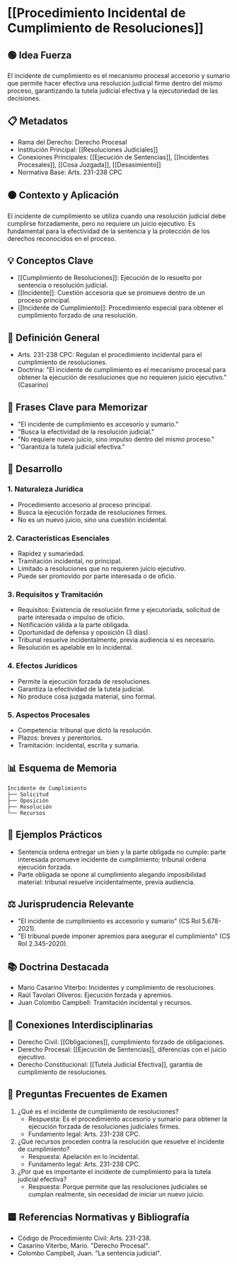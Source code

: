 # [[Procedimiento Incidental de Cumplimiento de Resoluciones]]

## 🟢 Idea Fuerza
El incidente de cumplimiento es el mecanismo procesal accesorio y sumario que permite hacer efectiva una resolución judicial firme dentro del mismo proceso, garantizando la tutela judicial efectiva y la ejecutoriedad de las decisiones.

## 📋 Metadatos
- Rama del Derecho: Derecho Procesal
- Institución Principal: [[Resoluciones Judiciales]]
- Conexiones Principales: [[Ejecución de Sentencias]], [[Incidentes Procesales]], [[Cosa Juzgada]], [[Desasimiento]]
- Normativa Base: Arts. 231-238 CPC

## 🟠 Contexto y Aplicación
El incidente de cumplimiento se utiliza cuando una resolución judicial debe cumplirse forzadamente, pero no requiere un juicio ejecutivo. Es fundamental para la efectividad de la sentencia y la protección de los derechos reconocidos en el proceso.

## 💡 Conceptos Clave
- [[Cumplimiento de Resoluciones]]: Ejecución de lo resuelto por sentencia o resolución judicial.
- [[Incidente]]: Cuestión accesoria que se promueve dentro de un proceso principal.
- [[Incidente de Cumplimiento]]: Procedimiento especial para obtener el cumplimiento forzado de una resolución.

## 📖 Definición General
- Arts. 231-238 CPC: Regulan el procedimiento incidental para el cumplimiento de resoluciones.
- Doctrina: "El incidente de cumplimiento es el mecanismo procesal para obtener la ejecución de resoluciones que no requieren juicio ejecutivo." (Casarino)

## 🎯 Frases Clave para Memorizar
- "El incidente de cumplimiento es accesorio y sumario."
- "Busca la efectividad de la resolución judicial."
- "No requiere nuevo juicio, sino impulso dentro del mismo proceso."
- "Garantiza la tutela judicial efectiva."

## 📑 Desarrollo

### 1. Naturaleza Jurídica
- Procedimiento accesorio al proceso principal.
- Busca la ejecución forzada de resoluciones firmes.
- No es un nuevo juicio, sino una cuestión incidental.

### 2. Características Esenciales
- Rapidez y sumariedad.
- Tramitación incidental, no principal.
- Limitado a resoluciones que no requieren juicio ejecutivo.
- Puede ser promovido por parte interesada o de oficio.

### 3. Requisitos y Tramitación
- Requisitos: Existencia de resolución firme y ejecutoriada, solicitud de parte interesada o impulso de oficio.
- Notificación válida a la parte obligada.
- Oportunidad de defensa y oposición (3 días).
- Tribunal resuelve incidentalmente, previa audiencia si es necesario.
- Resolución es apelable en lo incidental.

### 4. Efectos Jurídicos
- Permite la ejecución forzada de resoluciones.
- Garantiza la efectividad de la tutela judicial.
- No produce cosa juzgada material, sino formal.

### 5. Aspectos Procesales
- Competencia: tribunal que dictó la resolución.
- Plazos: breves y perentorios.
- Tramitación: incidental, escrita y sumaria.

## 📊 Esquema de Memoria
```plaintext
Incidente de Cumplimiento
├── Solicitud
├── Oposición
├── Resolución
└── Recursos
```

## 📝 Ejemplos Prácticos
- Sentencia ordena entregar un bien y la parte obligada no cumple: parte interesada promueve incidente de cumplimiento; tribunal ordena ejecución forzada.
- Parte obligada se opone al cumplimiento alegando imposibilidad material: tribunal resuelve incidentalmente, previa audiencia.

## ⚖️ Jurisprudencia Relevante
- "El incidente de cumplimiento es accesorio y sumario" (CS Rol 5.678-2021).
- "El tribunal puede imponer apremios para asegurar el cumplimiento" (CS Rol 2.345-2020).

## 📚 Doctrina Destacada
- Mario Casarino Viterbo: Incidentes y cumplimiento de resoluciones.
- Raúl Tavolari Oliveros: Ejecución forzada y apremios.
- Juan Colombo Campbell: Tramitación incidental y recursos.

## 🔄 Conexiones Interdisciplinarias
- Derecho Civil: [[Obligaciones]], cumplimiento forzado de obligaciones.
- Derecho Procesal: [[Ejecución de Sentencias]], diferencias con el juicio ejecutivo.
- Derecho Constitucional: [[Tutela Judicial Efectiva]], garantía de cumplimiento de resoluciones.

## 📝 Preguntas Frecuentes de Examen
1. ¿Qué es el incidente de cumplimiento de resoluciones?
   - Respuesta: Es el procedimiento accesorio y sumario para obtener la ejecución forzada de resoluciones judiciales firmes.
   - Fundamento legal: Arts. 231-238 CPC.
2. ¿Qué recursos proceden contra la resolución que resuelve el incidente de cumplimiento?
   - Respuesta: Apelación en lo incidental.
   - Fundamento legal: Arts. 231-238 CPC.
3. ¿Por qué es importante el incidente de cumplimiento para la tutela judicial efectiva?
   - Respuesta: Porque permite que las resoluciones judiciales se cumplan realmente, sin necesidad de iniciar un nuevo juicio.

## 🟦 Referencias Normativas y Bibliografía
- Código de Procedimiento Civil: Arts. 231-238.
- Casarino Viterbo, Mario. "Derecho Procesal".
- Colombo Campbell, Juan. "La sentencia judicial". 